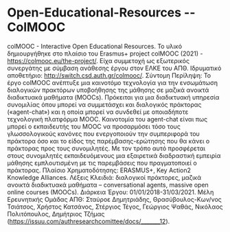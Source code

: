 # Open-Educational-Resources -- ColMOOC
colMOOC - Interactive Open Educational Resources. Το υλικό δημιουργήθηκε στο πλαίσιο του Erasmus+ project colMOOC (2021) - https://colmooc.eu/the-project/. Είχα συμμετοχή ως εξωτερικός συνεργάτης με σύμβαση ανάθεσης έργου στον ΕΛΚΕ του ΑΠΘ. Ιδρυματικό αποθετήριο: http://switch.csd.auth.gr/colmooc/. Σύντομη Περίληψη: Το έργο colMOOC ανέπτυξε μια καινοτόμο τεχνολογία για την ενσωμάτωση διαλογικών πρακτόρων υποβοήθησης της μάθησης σε μαζικά ανοικτά διαδικτυακά μαθήματα (MOOCs). Πρόκειται για μια διαδικτυακή υπηρεσία συνομιλίας όπου μπορεί να συμμετάσχει και διαλογικός πράκτορας («agent-chat») και η οποία μπορεί να συνδεθεί με οποιαδήποτε τεχνολογική πλατφόρμα MOOC. Καινοτομία του agent-chat είναι πως μπορεί ο εκπαιδευτής του MOOC να προσαρμόσει τόσο τους γλωσσολογικούς κανόνες που ενεργοποιούν την συμπεριφορά του πράκτορα όσο και το είδος της παρέμβασης-ερώτησης που θα κάνει ο πράκτορας προς τους συνομιλητές. Με τον τρόπο αυτό προσφέρεται στους συνομιλητές εκπαιδευόμενους μια εξαιρετικά διαδραστική εμπειρία μάθησης εμπλουτισμένη με τις παρεμβάσεις που πραγματοποιεί ο πράκτορας. Πλαίσιο Χρηματοδότησης: ERASMUS+, Key Action2 Knowledge Alliances. Λέξεις Κλειδιά: διαλογικοί πράκτορες, μαζικά ανοικτά διαδικτυακά μαθήματα – conversational agents, massive open online courses (MOOCs). Διάρκεια Έργου: 01/01/2018-31/03/2021. Μέλη Ερευνητικής Ομάδας ΑΠΘ: Σταύροε Δημητριάδης, Θρασύβουλος-Κων/νος Τσιάτσος, Χρήστος Κατσάνος, Στέργιος Τέγος, Γεώργιος Ψαθάς, Νικόλαος Πολιτόπουλος, Δημήτριος Τζήμας (https://issuu.com/authresearchcomittee/docs/_______12).
